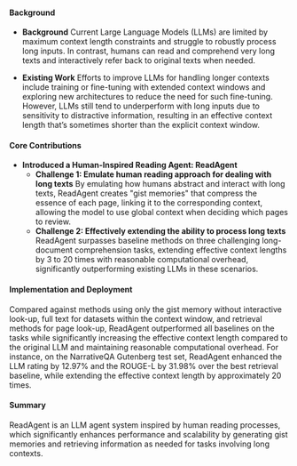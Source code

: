#### Background
- **Background**
Current Large Language Models (LLMs) are limited by maximum context length constraints and struggle to robustly process long inputs. In contrast, humans can read and comprehend very long texts and interactively refer back to original texts when needed.

- **Existing Work**
Efforts to improve LLMs for handling longer contexts include training or fine-tuning with extended context windows and exploring new architectures to reduce the need for such fine-tuning. However, LLMs still tend to underperform with long inputs due to sensitivity to distractive information, resulting in an effective context length that’s sometimes shorter than the explicit context window.

#### Core Contributions
  - **Introduced a Human-Inspired Reading Agent: ReadAgent**
      - **Challenge 1: Emulate human reading approach for dealing with long texts**
        By emulating how humans abstract and interact with long texts, ReadAgent creates "gist memories" that compress the essence of each page, linking it to the corresponding context, allowing the model to use global context when deciding which pages to review.
      - **Challenge 2: Effectively extending the ability to process long texts**
        ReadAgent surpasses baseline methods on three challenging long-document comprehension tasks, extending effective context lengths by 3 to 20 times with reasonable computational overhead, significantly outperforming existing LLMs in these scenarios.

#### Implementation and Deployment
Compared against methods using only the gist memory without interactive look-up, full text for datasets within the context window, and retrieval methods for page look-up, ReadAgent outperformed all baselines on the tasks while significantly increasing the effective context length compared to the original LLM and maintaining reasonable computational overhead. For instance, on the NarrativeQA Gutenberg test set, ReadAgent enhanced the LLM rating by 12.97% and the ROUGE-L by 31.98% over the best retrieval baseline, while extending the effective context length by approximately 20 times.

#### Summary
ReadAgent is an LLM agent system inspired by human reading processes, which significantly enhances performance and scalability by generating gist memories and retrieving information as needed for tasks involving long contexts.